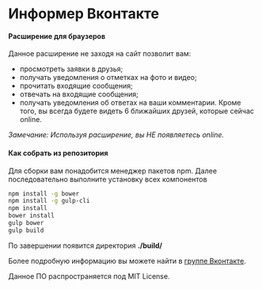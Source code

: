 # Информер Вконтакте
#### Расширение для браузеров
Данное расширение не заходя на сайт позволит вам:
- просмотреть заявки в друзья;
- получать уведомления о отметках на фото и видео;
- прочитать входящие сообщения;
- отвечать на входящие сообщения;
- получать уведомления об ответах на ваши комментарии.
Кроме того, вы всегда будете видеть 6 ближайших друзей, которые сейчас online.

*Замечание: Используя расширение, вы НЕ появляетесь online.*
#### Как собрать из репозитория
Для сборки вам понадобится менеджер пакетов npm.
Далее последовательно выполните установку всех компонентов
```bash
npm install -g bower
npm install -g gulp-cli
npm install
bower install
gulp bower
gulp build
```
По завершении появится директория **./build/**


Более подробную информацию вы можете найти в [группе Вконтакте](https://vk.com/vknotice).

Данное ПО распространяется под MIT License.
